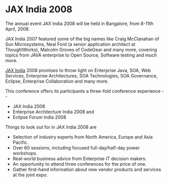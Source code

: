 # JAX India 2008

The annual event JAX India 2008 will be held in Bangalore, from 8-11th April, 2008.

JAX India 2007 featured some of the big names like Craig McClanahan of Sun Microsystems, Neal Ford (a senior application architect at ThoughtWorks), Malcolm Groves of CodeGear and many more, covering topics from JAVA enterprise to Open Source, Software testing and much more.

<a href="http://www.jaxindia.com/">JAX India</a> 2008 promises to throw light on Enterprise Java, SOA, Web Services, Enterprise Architectures, SOA Technologies, SOA Governance, Eclipse, Enterprise Collaboration and many more.

This conference offers its participants a three-fold conference experience --

- JAX India 2008
- Enterprise Architecture India 2008 and
- Eclipse Forum India 2008

Things to look out for in JAX India 2008 are

- Selection of industry experts from North America, Europe and Asia Pacific.
- Over 60 sessions, including focused full-day/half-day power workshops.
- Real-world business advice from Enterprise IT decision makers.
- An opportunity to attend three conferences for the price of one.
- Gather first-hand information about new vendor products and services at the joint expo.